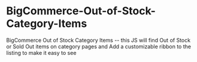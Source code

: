 BigCommerce-Out-of-Stock-Category-Items
=======================================

BigCommerce Out of Stock Category Items -- this JS will find Out of Stock or Sold Out items on category pages and Add a customizable ribbon to the listing to make it easy to see
